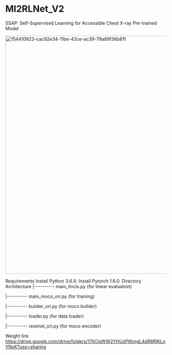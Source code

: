 # MI2RLNet_V2
SSAP: Self-Supervised Learning for Accessible Chest X-ray Pre-trained Model

<img width="746" alt="154410923-cac92e34-11be-42ce-ac39-79a89f36b81f" src="https://user-images.githubusercontent.com/108312461/210748971-3a83b50a-fd4a-4cde-a5c2-19471c8fcba3.png">

Requirements
Install Python 3.6.9.
Install Pytorch 1.6.0.
Directory Architecture
|---------- main_lincls.py (for linear evaluatoin)

|---------- main_moco_ori.py (for training)

|---------- builder_ori.py (for moco builder)

|---------- loader.py (for data loader)

|---------- resenet_ori.py (for moco encoder)

Weight link
https://drive.google.com/drive/folders/17IiClqWW2YHUzPtKmgL4dR6RIKLoYNxK?usp=sharing
